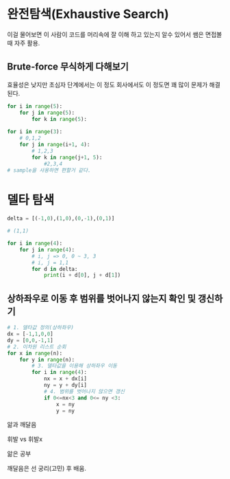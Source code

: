 # 완전탐색(Exhaustive Search)

이걸 물어보면 이 사람이 코드를 머리속에 잘 이해 하고 있는지 알수 있어서 쌤은 면접볼때 자주 활용. 

## Brute-force 무식하게 다해보기

효율성은 낮지만 초심자 단계에서는 이 정도 회사에서도 이 정도면 꽤 많이 문제가 해결된다. 

```python
for i in range(5):
    for j in range(5):
        for k in range(5):
            
for i in range(3):
    # 0,1,2
    for j in range(i+1, 4):
        # 1,2,3
        for k in range(j+1, 5):
            #2,3,4
# sample을 사용하면 편할거 같다. 
```

# 델타 탐색

```python
delta = [(-1,0),(1,0),(0,-1),(0,1)]

# (1,1)

for i in range(4):
    for j in range(4):
        # i, j => 0, 0 ~ 3, 3
        # i, j = 1,1
        for d in delta:
            print(i + d[0], j + d[1])


```



## 상하좌우로 이동 후 범위를 벗어나지 않는지 확인 및 갱신하기

```python
# 1. 델타값 정의(상하좌우)
dx = [-1,1,0,0]
dy = [0,0,-1,1]
# 2. 이차원 리스트 순회
for x in range(n):
    for y in range(n):
        # 3. 델타값을 이용해 상하좌우 이동
        for i in range(4):
            nx = x + dx[i]
            ny = y + dy[i]
            # 4. 범위를 벗어나지 않으면 갱신
            if 0<=nx<3 and 0<= ny <3:
                x = ny
                y = ny
```

앎과 깨달음

휘발 vs 휘발x

앎은 공부 

깨달음은 선 궁리(고민) 후 배움.








